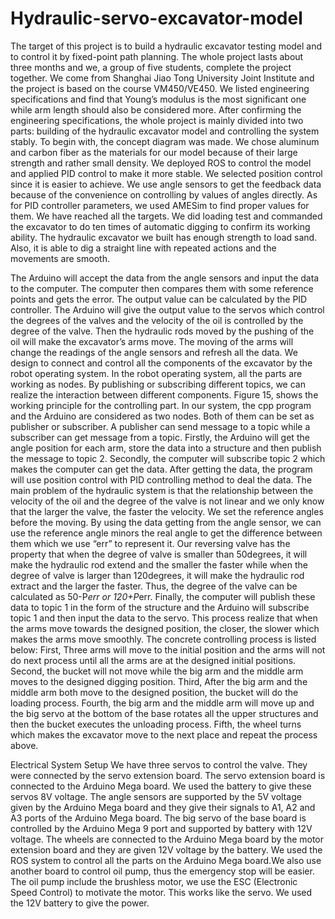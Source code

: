# Hydraulic-servo-excavator-model
The target of this project is to build a hydraulic excavator testing model and to control it by fixed-point path planning. The whole project lasts about three months and we, a group of five students, complete the project together. We come from Shanghai Jiao Tong University Joint Institute and the project is based on the course VM450/VE450.
We listed engineering specifications and find that Young’s modulus is the most significant one while arm length should also be considered more. After confirming the engineering specifications, the whole project is mainly divided into two parts: building of the hydraulic excavator model and controlling the system stably.
To begin with, the concept diagram was made. We chose aluminum and carbon fiber as the materials for our model because of their large strength and rather small density. We deployed ROS to control the model and applied PID control to make it more stable. We selected position control since it is easier to achieve. We use angle sensors to get the feedback data because of the convenience on controlling by values of angles directly. As for PID controller parameters, we used AMESim to find proper values for them.
We have reached all the targets. We did loading test and commanded the excavator to do ten times of automatic digging to confirm its working ability. The hydraulic excavator we built has enough strength to load sand. Also, it is able to dig a straight line with repeated actions and the movements are smooth.

The Arduino will accept the data from the angle sensors and input the data to the computer. The computer then compares them with some reference points and gets the error. The output value can be calculated by the PID controller. The Arduino will give the output value to the servos which control the degrees of the valves and the velocity of the oil is controlled by the degree of the valve. Then the hydraulic rods moved by the pushing of the oil will make the excavator’s arms move. The moving of the arms will change the readings of the angle sensors and refresh all the data.
We design to connect and control all the components of the excavator by the robot operating system. In the robot operating system, all the parts are working as nodes. By publishing or subscribing different topics, we can realize the interaction between different components. Figure 15, shows the working principle for the controlling part. In our system, the cpp program and the Arduino are considered as two nodes. Both of them can be set as publisher or subscriber. A publisher can send message to a topic while a subscriber can get message from a topic. Firstly, the Arduino will get the angle position for each arm, store the data into a structure and then publish the message to topic 2. Secondly, the computer will subscribe topic 2 which makes the computer can get the data. After getting the data, the program will use position control with PID controlling method to deal the data. The main problem of the hydraulic system is that the relationship between the velocity of the oil and the degree of the valve is not linear and we only know that the larger the valve, the faster the velocity. We set the reference angles before the moving. By using the data getting from the angle sensor, we can use the reference angle minors the real angle to get the difference between them which we use “err” to represent it. Our reversing valve has the property that when the degree of valve is smaller than 50degrees, it will make the hydraulic rod extend and the smaller the faster while when the degree of valve is larger than 120degrees, it will make the hydraulic rod extract and the larger the faster. Thus, the degree of the valve can be calculated as 50-P*err or 120+P*err. Finally, the computer will publish these data to topic 1 in the form of the structure and the Arduino will subscribe topic 1 and then input the data to the servo. This process realize that when the arms move towards the designed position, the closer, the slower which makes the arms move smoothly.
The concrete controlling process is listed below: First, Three arms will move to the initial position and the arms will not do next process until all the arms are at the designed initial positions. Second, the bucket will not move while the big arm and the middle arm moves to the designed digging position. Third, After the big arm and the middle arm both move to the designed position, the bucket will do the loading process. Fourth, the big arm and the middle arm will move up and the big servo at the bottom of the base rotates all the upper structures and then the bucket executes the unloading process. Fifth, the wheel turns which makes the excavator move to the next place and repeat the process above.

Electrical System Setup
We have three servos to control the valve. They were connected by the servo extension board. The servo extension board is connected to the Arduino Mega board. We used the battery to give these servos 8V voltage. The angle sensors are supported by the 5V voltage given by the Arduino Mega board and they give their signals to A1, A2 and A3 ports of the Arduino Mega board. The big servo of the base board is controlled by the Arduino Mega 9 port and supported by battery with 12V voltage. The wheels are connected to the Arduino Mega board by the motor extension board and they are given 12V voltage by the battery.
We used the ROS system to control all the parts on the Arduino Mega board.We also use another board to control oil pump, thus the emergency stop will be easier.
The oil pump include the brushless motor, we use the ESC (Electronic Speed Control) to motivate the motor. This works like the servo. We used the 12V battery to give the power.
